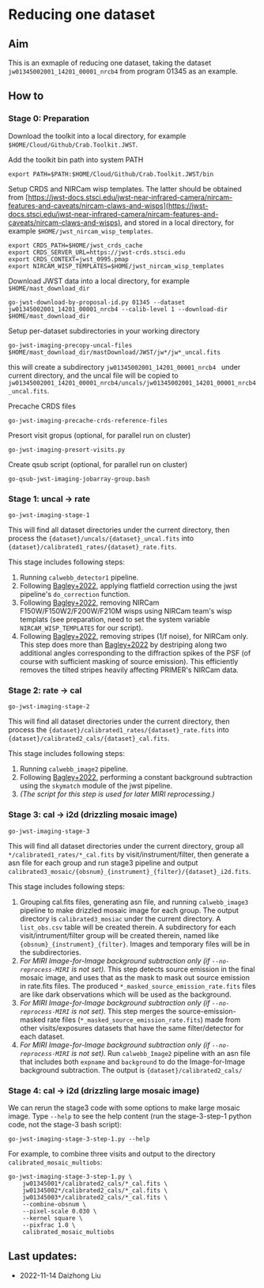 # Reducing one dataset

## Aim

This is an exmaple of reducing one dataset, taking the dataset `jw01345002001_14201_00001_nrcb4` from program 01345 as an example. 

## How to

### Stage 0: Preparation

Download the toolkit into a local directory, for example `$HOME/Cloud/Github/Crab.Toolkit.JWST`.

Add the toolkit bin path into system PATH

```
export PATH=$PATH:$HOME/Cloud/Github/Crab.Toolkit.JWST/bin
```

Setup CRDS and NIRCam wisp templates. The latter should be obtained from [https://jwst-docs.stsci.edu/jwst-near-infrared-camera/nircam-features-and-caveats/nircam-claws-and-wisps](https://jwst-docs.stsci.edu/jwst-near-infrared-camera/nircam-features-and-caveats/nircam-claws-and-wisps), and stored in a local directory, for example `$HOME/jwst_nircam_wisp_templates`. 

```
export CRDS_PATH=$HOME/jwst_crds_cache
export CRDS_SERVER_URL=https://jwst-crds.stsci.edu
export CRDS_CONTEXT=jwst_0995.pmap
export NIRCAM_WISP_TEMPLATES=$HOME/jwst_nircam_wisp_templates
```

Download JWST data into a local directory, for example `$HOME/mast_download_dir`

```
go-jwst-download-by-proposal-id.py 01345 --dataset jw01345002001_14201_00001_nrcb4 --calib-level 1 --download-dir $HOME/mast_download_dir
```

Setup per-dataset subdirectories in your working directory

```
go-jwst-imaging-precopy-uncal-files $HOME/mast_download_dir/mastDownload/JWST/jw*/jw*_uncal.fits
```

this will create a subdirectory `jw01345002001_14201_00001_nrcb4 ` under current directory, and the uncal file will be copied to `jw01345002001_14201_00001_nrcb4/uncals/jw01345002001_14201_00001_nrcb4_uncal.fits`. 

Precache CRDS files

```
go-jwst-imaging-precache-crds-reference-files
```

Presort visit gropus (optional, for parallel run on cluster)

```
go-jwst-imaging-presort-visits.py
```

Create qsub script (optional, for parallel run on cluster)

```
go-qsub-jwst-imaging-jobarray-group.bash
```


### Stage 1: uncal -> rate

```
go-jwst-imaging-stage-1
```
This will find all dataset directories under the current directory, then process the `{dataset}/uncals/{dataset}_uncal.fits` into `{dataset}/calibrated1_rates/{dataset}_rate.fits`.

This stage includes following steps:

1. Running `calwebb_detector1` pipeline. 
2. Following [Bagley+2022](https://arxiv.org/abs/2211.02495), applying flatfield correction using the jwst pipeline's `do_correction` function. 
3. Following [Bagley+2022](https://arxiv.org/abs/2211.02495), removing NIRCam F150W/F150W2/F200W/F210M wisps using NIRCam team's wisp templats (see preparation, need to set the system variable `NIRCAM_WISP_TEMPLATES` for our script).
4. Following [Bagley+2022](https://arxiv.org/abs/2211.02495), removing stripes (1/f noise), for NIRCam only. This step does more than [Bagley+2022](https://arxiv.org/abs/2211.02495) by destriping along two additional angles corresponding to the diffraction spikes of the PSF (of course with sufficient masking of source emission). This efficiently removes the tilted stripes heavily affecting PRIMER's NIRCam data.


### Stage 2: rate -> cal

```
go-jwst-imaging-stage-2
```
This will find all dataset directories under the current directory, then process the `{dataset}/calibrated1_rates/{dataset}_rate.fits` into `{dataset}/calibrated2_cals/{dataset}_cal.fits`.

This stage includes following steps:

1. Running `calwebb_image2` pipeline. 
2. Following [Bagley+2022](https://arxiv.org/abs/2211.02495), performing a constant background subtraction using the `skymatch` module of the jwst pipeline. 
3. _(The script for this step is used for later MIRI reprocessing.)_


### Stage 3: cal -> i2d (drizzling mosaic image)

```
go-jwst-imaging-stage-3
```
This will find all dataset directories under the current directory, group all `*/calibrated1_rates/*_cal.fits` by visit/instrument/filter, then generate a asn file for each group and run stage3 pipeline and output `calibrated3_mosaic/{obsnum}_{instrument}_{filter}/{dataset}_i2d.fits`.

This stage includes following steps:

1. Grouping cal.fits files, generating asn file, and running `calwebb_image3` pipeline to make drizzled mosaic image for each group. The output directory is `calibrated3_mosiac` under the current directory. A `list_obs.csv` table will be created therein. A subdirectory for each visit/intrument/filter group will be created therein, named like `{obsnum}_{instrument}_{filter}`. Images and temporary files will be in the subdirectories. 
2. _For MIRI Image-for-Image background subtraction only (if `--no-reprocess-MIRI` is not set)._ This step detects source emission in the final mosaic image, and uses that as the mask to mask out source emission in rate.fits files. The produced `*_masked_source_emission_rate.fits` files are like dark observations which will be used as the background. 
3. _For MIRI Image-for-Image background subtraction only (if `--no-reprocess-MIRI` is not set)._ This step merges the source-emission-masked rate files (`*_masked_source_emission_rate.fits`) made from other visits/exposures datasets that have the same filter/detector for each dataset. 
4. _For MIRI Image-for-Image background subtraction only (if `--no-reprocess-MIRI` is not set)._ Run `calwebb_Image2` pipeline with an asn file that includes both `expname` and `background` to do the Image-for-Image background subtraction. The output is `{dataset}/calibrated2_cals/`


### Stage 4: cal -> i2d (drizzling large mosaic image)

We can rerun the stage3 code with some options to make large mosaic image. Type `--help` to see the help content (run the stage-3-step-1 python code, not the stage-3 bash script):

```
go-jwst-imaging-stage-3-step-1.py --help
```

For example, to combine three visits and output to the directory `calibrated_mosaic_multiobs`: 

```
go-jwst-imaging-stage-3-step-1.py \
    jw01345001*/calibrated2_cals/*_cal.fits \
    jw01345002*/calibrated2_cals/*_cal.fits \
    jw01345003*/calibrated2_cals/*_cal.fits \
    --combine-obsnum \
    --pixel-scale 0.030 \
    --kernel square \
    --pixfrac 1.0 \
    calibrated_mosaic_multiobs
```


## Last updates: 

- 2022-11-14 Daizhong Liu








